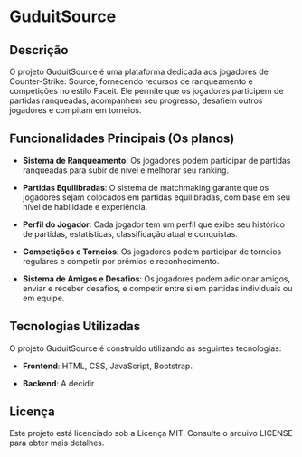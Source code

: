 # GuduitSource

## Descrição

O projeto GuduitSource é uma plataforma dedicada aos jogadores de Counter-Strike: Source, fornecendo recursos de ranqueamento e competições no estilo Faceit. Ele permite que os jogadores participem de partidas ranqueadas, acompanhem seu progresso, desafiem outros jogadores e compitam em torneios.

## Funcionalidades Principais (Os planos)

- **Sistema de Ranqueamento**: Os jogadores podem participar de partidas ranqueadas para subir de nível e melhorar seu ranking.
  
- **Partidas Equilibradas**: O sistema de matchmaking garante que os jogadores sejam colocados em partidas equilibradas, com base em seu nível de habilidade e experiência.

- **Perfil do Jogador**: Cada jogador tem um perfil que exibe seu histórico de partidas, estatísticas, classificação atual e conquistas.

- **Competições e Torneios**: Os jogadores podem participar de torneios regulares e competir por prêmios e reconhecimento.

- **Sistema de Amigos e Desafios**: Os jogadores podem adicionar amigos, enviar e receber desafios, e competir entre si em partidas individuais ou em equipe.

## Tecnologias Utilizadas

O projeto GuduitSource é construído utilizando as seguintes tecnologias:

- **Frontend**: HTML, CSS, JavaScript, Bootstrap.
  
- **Backend**: A decidir

## Licença

Este projeto está licenciado sob a Licença MIT. Consulte o arquivo LICENSE para obter mais detalhes.
